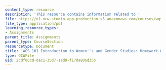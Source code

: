 ```yaml
---
content_type: resource
description: 'This resource contains information related to '
file: https://ol-ocw-studio-app-production.s3.amazonaws.com/courses/wgs-101-introduction-to-womens-and-gender-studies-fall-2014/2cdf06cddac135d71ad9f17da806d35b_MITWGS_101F14_Hwork8.pdf
file_type: application/pdf
learning_resource_types:
- Assignments
parent_title: Assignments
parent_type: CourseSection
resourcetype: Document
title: 'WGS.101 Introduction to Women''s and Gender Studies: Homework 8 Feminism'
type: OCWFile
uid: 2cdf06cd-dac1-35d7-1ad9-f17da806d35b
---
```

